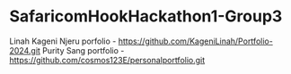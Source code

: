 # SafaricomHookHackathon1-Group3
Linah Kageni Njeru porfolio - https://github.com/KageniLinah/Portfolio-2024.git
Purity Sang portfolio - https://github.com/cosmos123E/personalportfolio.git
